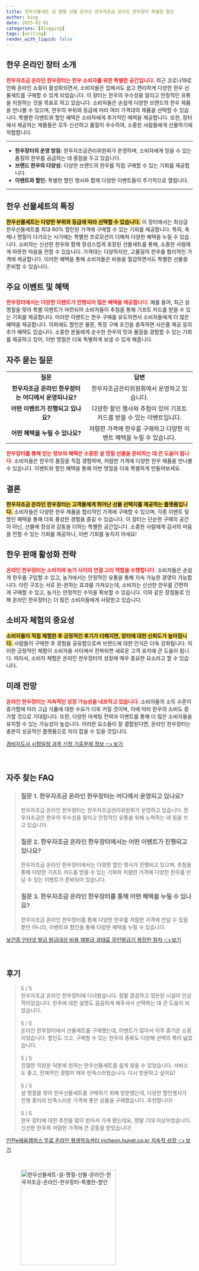 ```yaml
---
title: 한우선물세트 설 명절 선물 온라인 한우자조금 온라인 한우장터 특별한 할인
author: bing
date: 2025-02-01
categories: [Blogging]
tags: [writing]
render_with_liquid: false
---
```



<h2 id='한우_온라인_장터_소개'>한우 온라인 장터 소개</h2>

<p><b><span style="color: #ee2323;">한우자조금 온라인 한우장터는 한우 소비자를 위한 특별한 공간입니다.</span></b> 최근 코로나19로 인해 온라인 쇼핑이 활성화되면서, 소비자들은 집에서도 쉽고 편리하게 다양한 한우 선물세트를 구매할 수 있게 되었습니다. 이 장터는 한우의 우수성을 알리고 안정적인 유통을 지원하는 것을 목표로 하고 있습니다. 소비자들은 손쉽게 다양한 브랜드의 한우 제품을 만나볼 수 있으며, 한우의 부위와 등급에 따라 여러 가격대의 제품을 선택할 수 있습니다. 특별한 이벤트와 할인 혜택은 소비자에게 추가적인 매력을 제공합니다. 또한, 장터에서 제공하는 제품들은 모두 신선하고 품질이 우수하여, 소중한 사람들에게 선물하기에 적합합니다.</p>

<hr />

<ul>
    <li><b>한우장터의 운영 방침:</b> 한우자조금관리위원회가 운영하며, 소비자에게 믿을 수 있는 품질의 한우를 공급하는 데 중점을 두고 있습니다.</li>
    <li><b>브랜드 한우의 다양성:</b> 다양한 브랜드의 한우를 직접 구매할 수 있는 기회를 제공합니다.</li>
    <li><b>이벤트와 할인:</b> 특별한 할인 행사와 함께 다양한 이벤트들이 주기적으로 열립니다.</li>
</ul>

<hr />

<h2 id='한우_선물세트_특징'>한우 선물세트의 특징</h2>

<p><b><span style="background-color: #ffe066;">한우선물세트는 다양한 부위와 등급에 따라 선택할 수 있습니다.</span></b> 이 장터에서는 최상급 한우선물세트를 최대 60% 할인된 가격에 구매할 수 있는 기회를 제공합니다. 특히, 축제나 명절이 다가오는 시기에는 특별한 프로모션이 더해져 다양한 혜택을 누릴 수 있습니다. 소비자는 신선한 한우와 함께 정성스럽게 포장된 선물세트를 통해, 소중한 사람에게 따뜻한 마음을 전할 수 있습니다. 가격대는 다양하지만, 고품질의 한우를 합리적인 가격에 제공합니다. 이러한 혜택을 통해 소비자들은 비용을 절감하면서도 특별한 선물을 준비할 수 있습니다.</p>

<h2 id='주요_이벤트_및_혜택'>주요 이벤트 및 혜택</h2>

<p><b><span style="color: #ee2323;">한우장터에서는 다양한 이벤트가 진행되어 많은 혜택을 제공합니다.</span></b> 예를 들어, 최근 설 명절을 맞아 특별 이벤트가 마련되어 소비자들이 추첨을 통해 기프트 카드를 받을 수 있는 기회를 제공합니다. 이러한 이벤트는 한우 구매를 유도하면서 소비자들에게 더 많은 혜택을 제공합니다. 이외에도 할인은 물론, 특정 구매 조건을 충족하면 사은품 제공 등의 추가 혜택도 있습니다. 소중한 분들에게 순수한 한우의 맛과 품질을 경험할 수 있는 기회를 제공하고 있어, 이번 명절은 더욱 특별하게 보낼 수 있게 해줍니다.</p>

<h2 id='자주_묻는_질문'>자주 묻는 질문</h2>

<table>
    <tr>
        <td style="text-align: center; height: 17px;"><b>질문</b></td>
        <td style="text-align: center; height: 17px;"><b>답변</b></td>
    </tr>
    <tr>
        <td style="text-align: center; height: 17px;"><b>한우자조금 온라인 한우장터는 어디에서 운영되나요?</b></td>
        <td style="text-align: center; height: 17px;">한우자조금관리위원회에서 운영하고 있습니다.</td>
    </tr>
    <tr>
        <td style="text-align: center; height: 17px;"><b>어떤 이벤트가 진행되고 있나요?</b></td>
        <td style="text-align: center; height: 17px;">다양한 할인 행사와 추첨이 있어 기프트 카드를 받을 수 있는 이벤트입니다.</td>
    </tr>
    <tr>
        <td style="text-align: center; height: 17px;"><b>어떤 혜택을 누릴 수 있나요?</b></td>
        <td style="text-align: center; height: 17px;">저렴한 가격에 한우를 구매하고 다양한 이벤트 혜택을 누릴 수 있습니다.</td>
    </tr>
</table>

<p><b><span style="color: #ee2323;">한우장터를 통해 얻는 정보와 혜택은 소중한 설 명절 선물을 준비하는 데 큰 도움이 됩니다.</span></b> 소비자들은 한우의 품질을 직접 경험하며, 저렴한 가격에 다양한 한우 제품을 만나볼 수 있습니다. 이벤트와 할인 혜택을 통해 이번 명절을 더욱 특별하게 만들어보세요.</p>

<h2 id='결론'>결론</h2>

<p><b><span style="background-color: #ffe066;">한우자조금 온라인 한우장터는 고객들에게 뛰어난 선물 선택지를 제공하는 플랫폼입니다.</span></b> 소비자들은 다양한 한우 제품을 합리적인 가격에 구매할 수 있으며, 각종 이벤트 및 할인 혜택을 통해 더욱 풍성한 경험을 즐길 수 있습니다. 이 장터는 단순한 구매의 공간이 아닌, 선물에 정성과 감동을 더하는 특별한 공간입니다. 소중한 사람에게 감사의 마음을 전할 수 있는 기회를 제공하니, 이번 기회를 놓치지 마세요!</p>

<h2 id='한우_판매_활성화_전략'>한우 판매 활성화 전략</h2>

<p><b><span style="color: #ee2323;">온라인 한우장터는 소비자와 농가 사이의 연결 고리 역할을 수행합니다.</span></b> 소비자들은 손쉽게 한우를 구입할 수 있고, 농가에서는 안정적인 유통을 통해 지속 가능한 경영이 가능합니다. 이런 구조는 서로 윈-윈하는 효과를 가져오는데, 소비자는 신선한 한우를 간편하게 구매할 수 있고, 농가는 안정적인 수익을 확보할 수 있습니다. 이와 같은 장점들로 인해 온라인 한우장터는 더 많은 소비자들에게 사랑받고 있습니다.</p>

<h2 id='소비자_체험_중요성'>소비자 체험의 중요성</h2>

<p><b><span style="background-color: #ffe066;">소비자들이 직접 체험한 후 긍정적인 후기가 더해지면, 장터에 대한 신뢰도가 높아집니다.</span></b> 사람들이 구매한 후 경험을 공유함으로써 브랜드에 대한 인식은 더욱 강화됩니다. 이러한 긍정적인 체험이 소비자들 사이에서 전파되면 새로운 고객 유치에 큰 도움이 됩니다. 따라서, 소비자 체험은 온라인 한우장터의 성장에 매우 중요한 요소라고 할 수 있습니다.</p>

<h2 id='미래_전망'>미래 전망</h2>

<p><b><span style="color: #ee2323;">온라인 한우장터는 지속적인 성장 가능성을 내포하고 있습니다.</span></b> 소비자들의 소득 수준이 증가함에 따라 고급 식품에 대한 수요가 더욱 커질 것이며, 이에 따라 한우의 소비도 증가할 것으로 기대됩니다. 또한, 다양한 마케팅 전략과 이벤트를 통해 더 많은 소비자들을 유치할 수 있는 가능성이 높습니다. 이러한 요소들이 잘 결합된다면, 온라인 한우장터는 충분히 성공적인 플랫폼으로 자리 잡을 수 있을 것입니다.</p>


<p><a class="click-button" title="경비지도사 시험일정 과목 신청 기출문제 정보" href="https://aptwhite.github.io/posts/%EA%B2%BD%EB%B9%84%EC%A7%80%EB%8F%84%EC%82%AC-%EC%8B%9C%ED%97%98%EC%9D%BC%EC%A0%95-%EA%B3%BC%EB%AA%A9-%EC%8B%A0%EC%B2%AD-%EA%B8%B0%EC%B6%9C%EB%AC%B8%EC%A0%9C-%EC%A0%95%EB%B3%B4/" rel="dofollow">경비지도사 시험일정 과목 신청 기출문제 정보 👈 보기</a></p><br>
<h2 id='자주_찾는_FAQ'>자주 찾는 FAQ</h2>
<div itemscope="" itemtype="https://schema.org/FAQPage"> 
<blockquote> 
<div itemscope="" itemprop="mainEntity" itemtype="https://schema.org/Question"> 
<h3 itemprop="name">질문 1. 한우자조금 온라인 한우장터는 어디에서 운영되고 있나요? </h3> 
<div itemscope="" itemprop="acceptedAnswer" itemtype="https://schema.org/Answer"> 
<span itemprop="text"> 
<p>한우자조금 온라인 한우장터는 한우자조금관리위원회가 운영하고 있습니다. 한우자조금은 한우의 우수성을 알리고 안정적인 유통을 위해 노력하는 데 힘을 쓰고 있습니다.</p> 
</span> 
</div> 
</div> 
<div itemscope="" itemprop="mainEntity" itemtype="https://schema.org/Question"> 
<h3 itemprop="name">질문 2. 한우자조금 온라인 한우장터에서는 어떤 이벤트가 진행되고 있나요? </h3> 
<div itemscope="" itemprop="acceptedAnswer" itemtype="https://schema.org/Answer"> 
<span itemprop="text"> 
<p>한우자조금 온라인 한우장터에서는 다양한 할인 행사가 진행되고 있으며, 추첨을 통해 다양한 기프트 카드를 받을 수 있는 기회와 저렴한 가격에 다양한 한우를 만날 수 있는 이벤트가 준비되어 있습니다.</p> 
</span> 
</div> 
</div> 
<div itemscope="" itemprop="mainEntity" itemtype="https://schema.org/Question"> 
<h3 itemprop="name">질문 3. 한우자조금 온라인 한우장터를 통해 어떤 혜택을 누릴 수 있나요?</h3> 
<div itemscope="" itemprop="acceptedAnswer" itemtype="https://schema.org/Answer"> 
<span itemprop="text"> 
<p>한우자조금 온라인 한우장터를 통해 다양한 한우를 저렴한 가격에 만날 수 있을 뿐만 아니라, 이벤트와 할인을 통해 다양한 혜택을 누릴 수 있습니다.</p> 
</span> 
</div> 
</div> 
</blockquote> 
</div>
<p><a class="click-button" title="보건증 인터넷 발급 발급대상 비용 재발급 과태료 무인발급기 복잡한 절차" href="https://aptwhite.github.io/posts/%EB%B3%B4%EA%B1%B4%EC%A6%9D-%EC%9D%B8%ED%84%B0%EB%84%B7-%EB%B0%9C%EA%B8%89-%EB%B0%9C%EA%B8%89%EB%8C%80%EC%83%81-%EB%B9%84%EC%9A%A9-%EC%9E%AC%EB%B0%9C%EA%B8%89-%EA%B3%BC%ED%83%9C%EB%A3%8C-%EB%AC%B4%EC%9D%B8%EB%B0%9C%EA%B8%89%EA%B8%B0-%EB%B3%B5%EC%9E%A1%ED%95%9C-%EC%A0%88%EC%B0%A8/" rel="dofollow">보건증 인터넷 발급 발급대상 비용 재발급 과태료 무인발급기 복잡한 절차 👈 보기</a></p><br>
<h2 id='후기'>후기</h2>
<div itemscope itemtype="https://schema.org/Product">
  <blockquote>
  <div itemprop="review" itemscope itemtype="https://schema.org/Review">
      <div itemprop="reviewRating" itemscope itemtype="https://schema.org/Rating"> <span itemprop="ratingValue">5</span> / <span itemprop="bestRating">5</span> </div>
      <span itemprop="reviewBody">한우자조금 온라인 한우장터에 다녀왔습니다. 정말 깔끔하고 정돈된 시설이 인상적이었습니다. 한우에 대한 설명도 꼼꼼하게 해주셔서 선택하는 데 큰 도움이 되었습니다.</span>
  </div>
  <br>
  <div itemprop="review" itemscope itemtype="https://schema.org/Review">
      <div itemprop="reviewRating" itemscope itemtype="https://schema.org/Rating"> <span itemprop="ratingValue">5</span> / <span itemprop="bestRating">5</span> </div>
      <span itemprop="reviewBody">온라인 한우장터에서 선물세트를 구매했는데, 이벤트가 많아서 아주 즐거운 쇼핑이었습니다. 할인도 크고, 구매할 수 있는 한우의 종류도 다양해 선택의 폭이 넓었습니다.</span>
  </div>
  <br>
  <div itemprop="review" itemscope itemtype="https://schema.org/Review">
      <div itemprop="reviewRating" itemscope itemtype="https://schema.org/Rating"> <span itemprop="ratingValue">5</span> / <span itemprop="bestRating">5</span> </div>
      <span itemprop="reviewBody">친절한 직원분 덕분에 원하는 한우선물세트를 쉽게 찾을 수 있었습니다. 서비스도 좋고, 전체적인 경험이 매우 만족스러웠습니다. 다시 방문하고 싶어요!</span>
  </div>
  <br>
  <div itemprop="review" itemscope itemtype="https://schema.org/Review">
      <div itemprop="reviewRating" itemscope itemtype="https://schema.org/Rating"> <span itemprop="ratingValue">5</span> / <span itemprop="bestRating">5</span> </div>
      <span itemprop="reviewBody">설 명절을 맞아 한우선물세트를 구매하기 위해 방문했는데, 다양한 할인행사가 진행 중이라 만족스러운 가격에 좋은 상품을 구매했습니다. 추천합니다!</span>
  </div>
  <br>
  <div itemprop="review" itemscope itemtype="https://schema.org/Review">
      <div itemprop="reviewRating" itemscope itemtype="https://schema.org/Rating"> <span itemprop="ratingValue">5</span> / <span itemprop="bestRating">5</span> </div>
      <span itemprop="reviewBody">한우 장터에 대한 추천을 많이 받아서 가게 됐는데요, 정말 기대 이상이었습니다. 신선한 한우와 저렴한 가격에 큰 감동을 받았습니다!</span>
  </div>
  </blockquote>
</div>
<p><a class="click-button" title="인천e배움캠퍼스 무료 온라인 평생학습센터 incheon.hunet.co.kr 지속적 성장" href="https://aptwhite.github.io/posts/%EC%9D%B8%EC%B2%9Ce%EB%B0%B0%EC%9B%80%EC%BA%A0%ED%8D%BC%EC%8A%A4-%EB%AC%B4%EB%A3%8C-%EC%98%A8%EB%9D%BC%EC%9D%B8-%ED%8F%89%EC%83%9D%ED%95%99%EC%8A%B5%EC%84%BC%ED%84%B0-incheon.hunet.co.kr-%EC%A7%80%EC%86%8D%EC%A0%81-%EC%84%B1%EC%9E%A5/" rel="dofollow">인천e배움캠퍼스 무료 온라인 평생학습센터 incheon.hunet.co.kr 지속적 성장 👈 보기</a></p><br>
<figure class="image"><img src="https://aptwhite.github.io/assets/img/thumbnail/한우선물세트-설-명절-선물-온라인-한우자조금-온라인-한우장터-특별한-할인.webp" alt="한우선물세트-설-명절-선물-온라인-한우자조금-온라인-한우장터-특별한-할인" width="256" height="256"></figure>